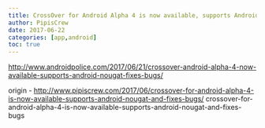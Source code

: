 ```yaml
---
title: CrossOver for Android Alpha 4 is now available, supports Android Nougat and fixes bugs
author: PipisCrew
date: 2017-06-22
categories: [app,android]
toc: true
---
```


http://www.androidpolice.com/2017/06/21/crossover-android-alpha-4-now-available-supports-android-nougat-fixes-bugs/

origin - http://www.pipiscrew.com/2017/06/crossover-for-android-alpha-4-is-now-available-supports-android-nougat-and-fixes-bugs/ crossover-for-android-alpha-4-is-now-available-supports-android-nougat-and-fixes-bugs